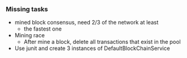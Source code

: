 ### Missing tasks

- mined block consensus, need 2/3 of the network at least
    - the fastest one
- Mining race
    - After mine a block, delete all transactions that exist in the pool
- Use junit and create 3 instances of DefaultBlockChainService




